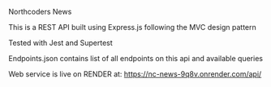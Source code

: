 Northcoders News 

This is a REST API built using Express.js following the MVC design pattern 

Tested with Jest and Supertest

Endpoints.json contains list of all endpoints on this api and available queries

Web service is live on RENDER at: https://nc-news-9q8v.onrender.com/api/


